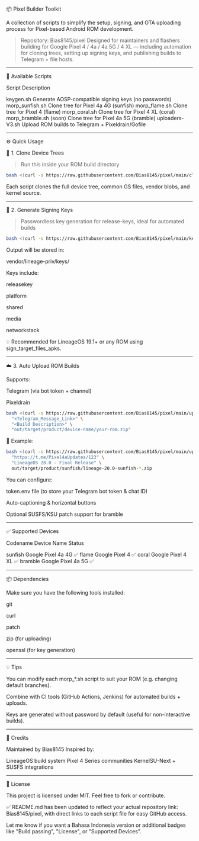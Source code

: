 📦 Pixel Builder Toolkit

A collection of scripts to simplify the setup, signing, and OTA uploading process for Pixel-based Android ROM development.

> Repository: Bias8145/pixel
Designed for maintainers and flashers building for Google Pixel 4 / 4a / 4a 5G / 4 XL — including automation for cloning trees, setting up signing keys, and publishing builds to Telegram + file hosts.




---

📁 Available Scripts

Script	Description

keygen.sh	Generate AOSP-compatible signing keys (no passwords)
morp_sunfish.sh	Clone tree for Pixel 4a 4G (sunfish)
morp_flame.sh	Clone tree for Pixel 4 (flame)
morp_coral.sh	Clone tree for Pixel 4 XL (coral)
morp_bramble.sh (soon)	Clone tree for Pixel 4a 5G (bramble)
uploaders-V3.sh	Upload ROM builds to Telegram + Pixeldrain/Gofile



---

⚙️ Quick Usage

🧬 1. Clone Device Trees

> Run this inside your ROM build directory
```bash
bash <(curl -s https://raw.githubusercontent.com/Bias8145/pixel/main/clone.sh)
```
Each script clones the full device tree, common GS files, vendor blobs, and kernel source.


---

🔐 2. Generate Signing Keys

> Passwordless key generation for release-keys, ideal for automated builds
```bash
bash <(curl -s https://raw.githubusercontent.com/Bias8145/pixel/main/keygen.sh)
```

Output will be stored in:

vendor/lineage-priv/keys/

Keys include:

releasekey

platform

shared

media

networkstack


💡 Recommended for LineageOS 19.1+ or any ROM using sign_target_files_apks.


---

☁️ 3. Auto Upload ROM Builds

Supports:

Telegram (via bot token + channel)

Pixeldrain
```bash
bash <(curl -s https://raw.githubusercontent.com/Bias8145/pixel/main/uploaders-V3.sh) \
  "<Telegram_Message_Link>" \
  "<Build Description>" \
  "out/target/product/device-name/your-rom.zip"
```
📌 Example:
```bash
bash <(curl -s https://raw.githubusercontent.com/Bias8145/pixel/main/uploaders-V3.sh) \
  "https://t.me/Pixel4aUpdates/123" \
  "LineageOS 20.0 - Final Release" \
  out/target/product/sunfish/lineage-20.0-sunfish-*.zip
```
You can configure:

token.env file (to store your Telegram bot token & chat ID)

Auto-captioning & horizontal buttons

Optional SUSFS/KSU patch support for bramble



---

✅ Supported Devices

Codename	Device Name	Status

sunfish	Google Pixel 4a 4G	✅
flame	Google Pixel 4	✅
coral	Google Pixel 4 XL	✅
bramble	Google Pixel 4a 5G	✅



---

📦 Dependencies

Make sure you have the following tools installed:

git

curl

patch

zip (for uploading)

openssl (for key generation)



---

💡 Tips

You can modify each morp_*.sh script to suit your ROM (e.g. changing default branches).

Combine with CI tools (GitHub Actions, Jenkins) for automated builds + uploads.

Keys are generated without password by default (useful for non-interactive builds).



---

📣 Credits

Maintained by Bias8145
Inspired by:

LineageOS build system
Pixel 4 Series communities
KernelSU-Next + SUSFS integrations



---

📄 License

This project is licensed under MIT. Feel free to fork or contribute.



✅ README.md has been updated to reflect your actual repository link: Bias8145/pixel, with direct links to each script file for easy GitHub access.

Let me know if you want a Bahasa Indonesia version or additional badges like "Build passing", "License", or "Supported Devices".
